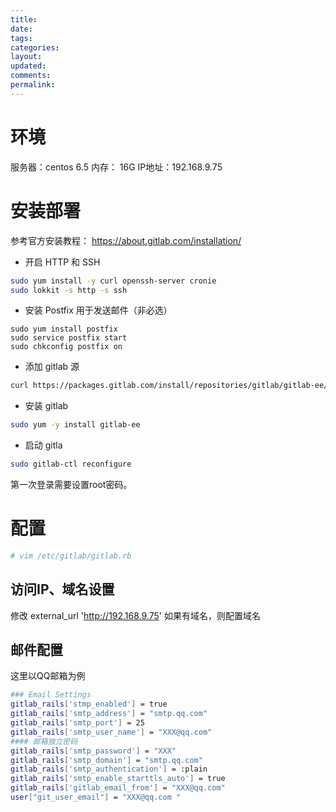 ```yaml
---
title: 
date: 
tags: 
categories: 
layout: 
updated: 
comments: 
permalink: 
---
```



# 环境

服务器：centos 6.5
内存： 16G 
IP地址：192.168.9.75

<!--more-->

# 安装部署

参考官方安装教程： https://about.gitlab.com/installation/

- 开启 HTTP 和 SSH
```bash
sudo yum install -y curl openssh-server cronie
sudo lokkit -s http -s ssh
```

- 安装 Postfix 用于发送邮件（非必选）

```
sudo yum install postfix
sudo service postfix start
sudo chkconfig postfix on
```

- 添加 gitlab 源

```bash
curl https://packages.gitlab.com/install/repositories/gitlab/gitlab-ee/script.rpm.sh | sudo bash
```

- 安装 gitlab 

```bash
sudo yum -y install gitlab-ee
```

- 启动 gitla

```bash
sudo gitlab-ctl reconfigure
```

第一次登录需要设置root密码。

# 配置

```bash
# vim /etc/gitlab/gitlab.rb 
```
## 访问IP、域名设置

修改 external_url 'http://192.168.9.75' 如果有域名，则配置域名

## 邮件配置

这里以QQ邮箱为例

```bash
### Email Settings
gitlab_rails['stmp_enabled'] = true
gitlab_rails['smtp_address'] = "smtp.qq.com"
gitlab_rails['smtp_port'] = 25
gitlab_rails['smtp_user_name'] = "XXX@qq.com"
#### 邮箱独立密码
gitlab_rails['smtp_password'] = "XXX"
gitlab_rails['smtp_domain'] = "smtp.qq.com"
gitlab_rails['smtp_authentication'] = :plain
gitlab_rails['smtp_enable_starttls_auto'] = true
gitlab_rails['gitlab_email_from'] = "XXX@qq.com"
user["git_user_email"] = "XXX@qq.com "
```




